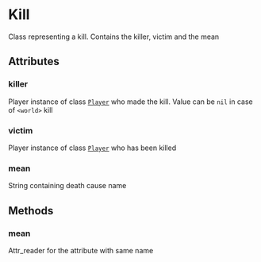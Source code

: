 # Kill
Class representing a kill. Contains the killer, victim and the mean

## Attributes
### killer
Player instance of class [`Player`](#player) who made the kill. Value can be `nil` in case of `<world>` kill
### victim
Player instance of class [`Player`](#player) who has been killed
### mean
String containing death cause name

## Methods
### mean
Attr_reader for the attribute with same name